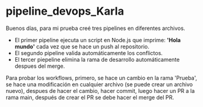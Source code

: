 # pipeline_devops_Karla
Buenos días, para mi prueba creé tres pipelines en diferentes archivos. 
- El primer pipeline ejecuta un script en Node.js que imprime: **'Hola mundo'** cada vez que se hace un push al repositorio.
- El segundo pipeline valida automáticamente los conflictos.
- El tercer piepeline elimina la rama de desarrollo automáticamente despues del merge.

Para probar los workflows, primero, se hace un cambio en la rama 'Prueba', se hace una modificación en cualquier archivo (se puede crear un archivo nuevo), despues de hacer el cambio, hacer commit, luego hacer un PR a la rama main, después de crear el PR se debe hacer el merge del PR.





